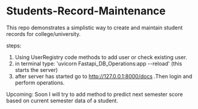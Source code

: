 # Students-Record-Maintenance
This repo demonstrates a simplistic way to create and maintain student records for college/university.

steps:
1. Using UserRegistry code methods to add user or check existing user.
2. in terminal type: 'uvicorn Fastapi_DB_Operations:app --reload' (this starts the server)
3. after server has started go to http://127.0.0.1:8000/docs .Then login and perform operations.

Upcoming:
Soon I will try to add method to predict next semester score based on current semester data of a student.
